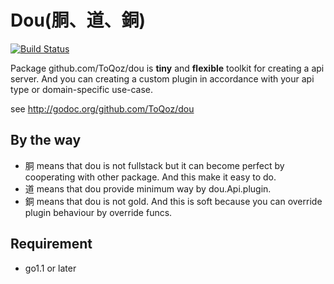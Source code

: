 # Dou(胴、道、銅)

[![Build Status](https://travis-ci.org/ToQoz/dou.png?branch=master)](https://travis-ci.org/ToQoz/dou)

Package github.com/ToQoz/dou is __tiny__ and __flexible__ toolkit for creating a api server.
And you can creating a custom plugin in accordance with your api type or domain-specific use-case.

see http://godoc.org/github.com/ToQoz/dou

## By the way

- 胴 means that dou is not fullstack but it can become perfect by cooperating with other package. And this make it easy to do.
- 道 means that dou provide minimum way by dou.Api.plugin.
- 銅 means that dou is not gold. And this is soft because you can override plugin behaviour by override funcs.

## Requirement

- go1.1 or later
